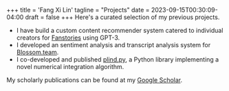 +++
title = 'Fang Xi Lin'
tagline = "Projects"
date = 2023-09-15T00:30:09-04:00
draft = false
+++
Here's a curated selection of my previous projects.

* I have build a custom content recommender system catered to individual creators for [Fanstories](https://www.fanstories.tv/) using GPT-3.
* I developed an sentiment analysis and transcript analysis system for [Blossom.team](https://www.blossom.team/).
* I co-developed and published [plind.py](https://github.com/dljow/plind), a Python library implementing a novel numerical integration algorithm.

My scholarly publications can be found at my [Google Scholar](https://scholar.google.com/citations?user=Buz9JxIAAAAJ&hl=en).